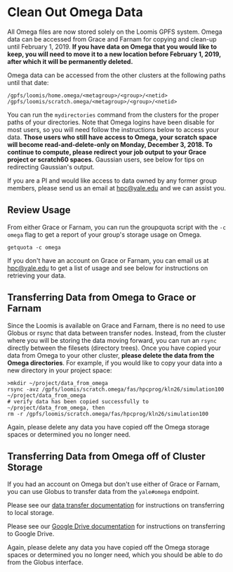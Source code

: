 # Clean Out Omega Data

All Omega files are now stored solely on the Loomis GPFS system. Omega data can be accessed from Grace and Farnam for copying and clean-up until February 1, 2019\. **If you have data on Omega that you would like to keep, you will need to move it to a new location before February 1, 2019, after which it will be permanently deleted.**

Omega data can be accessed from the other clusters at the following paths until that date:

```
/gpfs/loomis/home.omega/<metagroup>/<group>/<netid>
/gpfs/loomis/scratch.omega/<metagroup>/<group>/<netid>
```

You can run the `mydirectories` command from the clusters for the proper paths of your directories. Note that Omega logins have been disable for most users, so you will need follow the instructions below to access your data. **Those users who still have access to Omega, your scratch space will become read-and-delete-only on Monday, December 3, 2018\. To continue to compute, please redirect your job output to your Grace project or scratch60 spaces.** Gaussian users, see below for tips on redirecting Gaussian's output.

If you are a PI and would like access to data owned by any former group members, please send us an email at hpc@yale.edu and we can assist you.

## Review Usage

From either Grace or Farnam, you can run the groupquota script with the `-c omega` flag to get a report of your group's storage usage on Omega.

```
getquota -c omega
```

If you don't have an account on Grace or Farnam, you can email us at [hpc@yale.edu](mailto:hpc@yale.edu) to get a list of usage and see below for instructions on retrieving your data.

## Transferring Data from Omega to Grace or Farnam

Since the Loomis is available on Grace and Farnam, there is no need to use Globus or rsync that data between transfer nodes. Instead, from the cluster where you will be storing the data moving forward, you can run an `rsync` directly between the filesets (directory trees). Once you have copied your data from Omega to your other cluster, **please delete the data from the Omega directories**. For example, if you would like to copy your data into a new directory in your project space:

```
>mkdir ~/project/data_from_omega
rsync -avz /gpfs/loomis/scratch.omega/fas/hpcprog/kln26/simulation100 ~/project/data_from_omega
# verify data has been copied successfully to ~/project/data_from_omega, then
rm -r /gpfs/loomis/scratch.omega/fas/hpcprog/kln26/simulation100
```

Again, please delete any data you have copied off the Omega storage spaces or determined you no longer need.

## Transferring Data from Omega off of Cluster Storage

If you had an account on Omega but don't use either of Grace or Farnam, you can use Globus to transfer data from the `yale#omega` endpoint.

Please see our [data transfer documentation](/cluster-at-yale/data/transfer)  for instructions on transferring to local storage.

Please see our [Google Drive documentation](/google-drive) for instructions on transferring to Google Drive.

Again, please delete any data you have copied off the Omega storage spaces or determined you no longer need, which you should be able to do from the Globus interface.